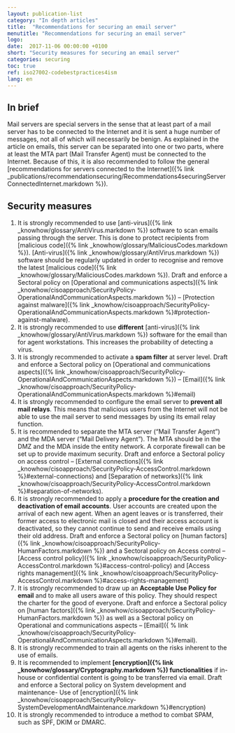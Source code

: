```yaml
---
layout: publication-list
category: "In depth articles"
title:  "Recommendations for securing an email server"
menutitle: "Recommendations for securing an email server"
logo:
date:  2017-11-06 00:00:00 +0100
short: "Security measures for securing an email server"
categories: securing
toc: true
ref: iso27002-codebestpractices4ism
lang: en
---
```

## In brief
Mail servers are special servers in the sense that at least part of a mail server has to be connected to the Internet and it is sent a huge number of messages, not all of which will necessarily be benign. As explained in the article on emails, this server can be separated into one or two parts, where at least the MTA part (Mail Transfer Agent) must be connected to the Internet. Because of this, it is also recommended to follow the general [recommendations for servers connected to the Internet]({% link _publications/recommendationsecuring/Recommendations4securingServerConnectedInternet.markdown %}).

## Security measures

1. It is strongly recommended to use [anti-virus]({% link _knowhow/glossary/AntiVirus.markdown %}) software to scan emails passing through the server. This is done to protect recipients from [malicious code]({% link _knowhow/glossary/MaliciousCodes.markdown %}). [Anti-virus]({% link _knowhow/glossary/AntiVirus.markdown %}) software should be regularly updated in order to recognise and remove the latest [malicious code]({% link _knowhow/glossary/MaliciousCodes.markdown %}). Draft and enforce a Sectoral policy on [Operational and communications aspects]({% link _knowhow/cisoapproach/SecurityPolicy-OperationalAndCommunicationAspects.markdown %}) – [Protection against malware]({% link _knowhow/cisoapproach/SecurityPolicy-OperationalAndCommunicationAspects.markdown %}#protection-against-malware).
2. It is strongly recommended to use **different** [anti-virus]({% link _knowhow/glossary/AntiVirus.markdown %}) software for the email than for agent workstations. This increases the probability of detecting a virus.
3. It is strongly recommended to activate a **spam filter** at server level. Draft and enforce a Sectoral policy on [Operational and communications aspects]({% link _knowhow/cisoapproach/SecurityPolicy-OperationalAndCommunicationAspects.markdown %}) – [Email]({% link _knowhow/cisoapproach/SecurityPolicy-OperationalAndCommunicationAspects.markdown %}#email)
4. It is strongly recommended to configure the email server to **prevent all mail relays**. This means that malicious users from the Internet will not be able to use the mail server to send messages by using its email relay function.
5. It is recommended to separate the MTA server (“Mail Transfer Agent”) and the MDA server (“Mail Delivery Agent”). The MTA should be in the DMZ and the MDA inside the entity network. A corporate firewall can be set up to provide maximum security. Draft and enforce a Sectoral policy on access control – [External connections]({% link _knowhow/cisoapproach/SecurityPolicy-AccessControl.markdown %}#external-connections) and [Separation of networks]({% link _knowhow/cisoapproach/SecurityPolicy-AccessControl.markdown %}#separation-of-networks).
6. It is strongly recommended to apply a **procedure for the creation and deactivation of email accounts**. User accounts are created upon the arrival of each new agent. When an agent leaves or is transferred, their former access to electronic mail is closed and their access account is deactivated, so they cannot continue to send and receive emails using their old address. Draft and enforce a Sectoral policy on [human factors]({% link _knowhow/cisoapproach/SecurityPolicy-HumanFactors.markdown %}) and a Sectoral policy on Access control – [Access control policy]({% link _knowhow/cisoapproach/SecurityPolicy-AccessControl.markdown %}#access-control-policy) and [Access rights management]({% link _knowhow/cisoapproach/SecurityPolicy-AccessControl.markdown %}#access-rights-management)
7. It is strongly recommended to draw up an **Acceptable Use Policy for email** and to make all users aware of this policy. They should respect the charter for the good of everyone. Draft and enforce a Sectoral policy on [human factors]({% link _knowhow/cisoapproach/SecurityPolicy-HumanFactors.markdown %}) as well as a Sectoral policy on Operational and communications aspects – [Email]({ % link _knowhow/cisoapproach/SecurityPolicy-OperationalAndCommunicationAspects.markdown %}#email).
8. It is strongly recommended to train all agents on the risks inherent to the use of emails.
9. It is recommended to implement **[encryption]({% link _knowhow/glossary/Cryptography.markdown %}) functionalities** if in-house or confidential content is going to be transferred via email. Draft and enforce a Sectoral policy on System development and maintenance- Use of [encryption]({% link _knowhow/cisoapproach/SecurityPolicy-SystemDevelopmentAndMaintenance.markdown %}#encryption)
10. It is strongly recommended to introduce a method to combat SPAM, such as SPF, DKIM or DMARC.
